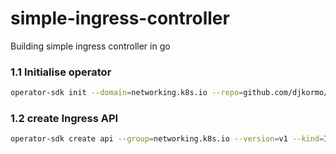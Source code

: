 # simple-ingress-controller
Building simple ingress controller in go

### 1.1 Initialise operator

```bash
operator-sdk init --domain=networking.k8s.io --repo=github.com/djkormo/simple-ingress-controller --skip-go-version-check
```

### 1.2 create Ingress API

```bash
operator-sdk create api --group=networking.k8s.io --version=v1 --kind=Ingress --controller --resource
```

